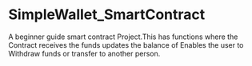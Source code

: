 # SimpleWallet_SmartContract
A beginner guide smart contract Project.This has functions where the Contract receives the funds updates the balance of Enables the user to Withdraw funds or transfer to another person.

